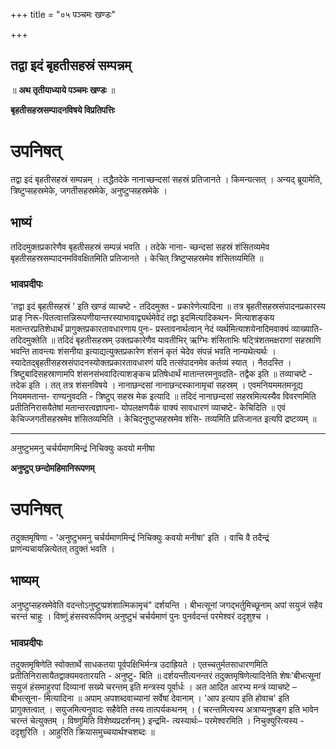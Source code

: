 +++
title = "०५ पञ्चमः खण्डः"

+++


## तद्वा इदं बृहतीसहस्रं सम्पन्नम्

॥ **अथ तृतीयाध्याये पञ्चमः खण्डः** ॥

**बृहतीसहस्रसम्पादनविषये विप्रतिपत्तिः**

# **उपनिषत्**

तद्वा इदं बृहतीसहस्रं सम्पन्नम् । तद्धैतदेके नानाच्छन्दसां सहस्रं प्रतिजानते । किमन्यत्सत् । अन्यद् ब्रूयामेति, त्रिष्टुप्सहस्रमेके, जगतीसहस्रमेके, अनुष्टुप्सहस्रमेके ।

## भाष्यं

तदिदमुक्तप्रकारेणैव बृहतीसहस्रं सम्पन्नं भवति । तदेके नाना- च्छन्दसां सहस्रं शंसितव्यमेव बृहतीसहस्रसम्पादनमविवक्षितमिति प्रतिजानते । केचित् त्रिष्टुप्सहस्रमेव शंसितव्यमिति ॥

### **भावप्रदीपः**

'तद्वा इदं बृहतीसहस्रं ' इति खण्डं व्याचष्टे - तदिदमुक्त - प्रकारेणेत्यादिना ॥ तत्र बृहतीसहस्रसंपादनप्रकारस्य प्राङ् निरू-पितत्वात्तन्निरूपणीयान्तरस्याभावाद्व्यर्थमेवेदं तद्वा इदमित्यादिकथन- मित्याशङ्कय मतान्तरप्रतिशेधार्थं प्रागुक्तप्रकारतावधारणाय पुनः- प्रस्तावनार्थत्वान् नेदं व्यर्थमित्याशयेनादिमवाक्यं व्याख्याति- तदिदमुक्तेति ॥ तदिदं बृहतीसहस्रम् उक्तप्रकारेणैव यावतीभिर् ऋग्भिः शंसिताभिः षट्त्रिंशतमक्षराणां सहस्राणि भवन्ति तावन्त्यः शंसनीया इत्याद्यत्युक्तप्रकारेण शंसनं कृतं चेदेव संपन्नं भवति नान्यथेत्यर्थः । स्यादेतद्बृहतीसहस्रसंपादनस्योक्तप्रकारतावधारणं यदि तत्संपादनमेव कर्तव्यं स्यात् । नैतदस्ति । त्रिष्टुबादिसहस्राणामपि शंसनसंभवादित्याशङ्कच प्रतिषेधार्थं मातान्तरमनुवदति- तद्वैक इति ॥ तव्याचष्टे - तदेक इति । तत् तत्र शंसनविषये । नानाछन्दसां नानाछन्दस्कानामृचां सहस्रम् । एवमनियममतमनूद्य नियममतान्त- राण्यनुवदति - त्रिष्टुप् सहस्र मेक इत्यादि ॥ तदिदं नानाछन्दसां सहस्रमित्यस्यैव विवरणमिति प्रतीतिनिरासयैतेषां मतान्तरत्वज्ञापना- योपलक्षणयैकं वाक्यं सावधारणं व्याचष्टे- केचिदिति ॥ एवं केचिज्जगतीसहस्रमेव शंसितव्यमिति । केचिदनुष्टुप्सहस्रमेव शंसि- तव्यमिति प्रतिजानत इत्यपि द्रष्टव्यम् ॥

------------------------------------------------------------------------

अनुष्टुभमनु चर्चर्यमाणमिन्द्रं निचिक्युः कवयो मनीषा

**अनुष्टुप् छन्दोमहिमानिरूपणम्**

# **उपनिषत्**

तदुक्तमृषिणा - 'अनुष्टुभमनु चर्चर्यमाणमिन्द्रं निचिक्युः कवयो मनीषा' इति । वाचि वै तदैन्द्रं प्राणंन्यचायन्नित्येतत् तदुक्तं भवति ।

## भाष्यम्

अनुष्टुप्सहस्रमेवेति वदन्तोऽनुष्टुप्प्रशंशात्मिकामृचं" दर्शयन्ति । बीभत्सूनां जगद्भर्तुमिच्छूनाम् अपां सयुजं सहैव चरन्तं चाहुः । विष्णुं हंसस्वरूपिणम् अनुष्टुभं चर्चर्यमाणं पुनः पुनर्वदन्तं परमेश्वरं ददृशुश्च ।

### **भावप्रदीपः**

तदुक्तमृषिणेति स्वोक्तार्थे साधकतया पूर्वपक्षिभिर्मन्त्र उदाह्रियते । एतच्चतुर्मतसाधारणमिति प्रतीतिनिरासायैतद्वाक्यमवतारयति - अनुष्टु- बिति ॥ दर्शयन्तीत्यनन्तरं तदुक्तमृषिणेत्यादिनेति शेषः'बीभत्सूनां सयुजं हंसमाहुरपां दिव्यानां सख्ये चरन्तम् इति मन्त्रस्य पूर्वार्धः । अत आदित आरभ्य मन्त्रं व्याचष्टे – बीभत्सूना- मित्यादिना ॥ अपाम् अपशब्दवाच्यानां सर्वेषां देवानाम् । 'आप इत्याप इति होवाच' इति प्रागुक्तत्वात् । सयुजमित्यनुवादः सहैवेति तस्य तात्पर्यकथनम् । ( चरन्तमित्यस्य अत्राप्यनुषङ्ग इति भावेन चरन्तं चेत्युक्तम् । विष्णुमिति विशेष्यप्रदर्शनम् ) इन्द्रमि- त्यस्यार्थः– परमेश्वरमिति । निचुक्युरित्यस्य - ददृशुरिति । आहुरिति क्रियासमुच्चयार्थश्चशब्दः ॥

